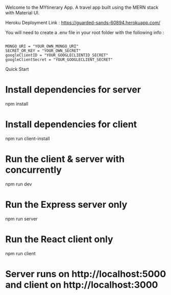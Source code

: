 Welcome to the MYtinerary App. A travel app built using the MERN stack with Material UI.

Heroku Deployment Link : https://guarded-sands-60894.herokuapp.com/

<p>You will need to create a .env file in your root folder with the following info : </p>
<pre><code>
MONGO_URI = "YOUR_OWN_MONGO_URI"
SECRET_OR_KEY = "YOUR_OWN_SECRET"
googleClientID = "YOUR_GOOGLECLIENTID_SECRET"
googleClientSecret = "YOUR_GOOGLECLIENT_SECRET"
</code></pre>

Quick Start

# Install dependencies for server

npm install

# Install dependencies for client

npm run client-install

# Run the client & server with concurrently

npm run dev

# Run the Express server only

npm run server

# Run the React client only

npm run client

# Server runs on http://localhost:5000 and client on http://localhost:3000
